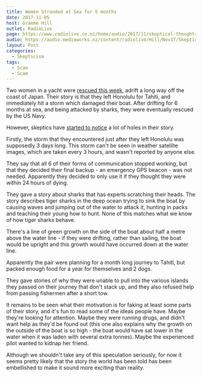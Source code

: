 ```yaml
---
title: Women Stranded at Sea for 5 months
date: 2017-11-05
host: Graeme Hill
outlet: RadioLive
page: https://www.radiolive.co.nz/home/audio/2017/11/skeptical-thoughts-with-mark-honeychurch.html
audio: https://audio.mediaworks.nz/content/radiolive/Hill/Nov17/SkepticalThoughts5_11_17.mp3
layout: Post
categories:
  - Skepticism
tags:
  - Scam
  - Scam
---
```


Two women in a yacht were [rescued this week](https://www.gizmodo.com.au/2017/11/experts-question-details-from-the-story-of-two-women-stranded-at-sea-for-5-months/), adrift a long way off the coast of Japan. Their story is that they left Honolulu for Tahiti, and immediately hit a storm which damaged their boat. After drifting for 6 months at sea, and being attacked by sharks, they were eventually rescued by the US Navy.

<!-- more -->

However, skeptics have [started to notice](https://unreasonablydangerousonionrings.com/2017/10/31/19-reasons-this-survival-story-smells-fishy/) a lot of holes in their story.

Firstly, the storm that they encountered just after they left Honolulu was supposedly 3 days long. This storm can't be seen in weather satellite images, which are taken every 3 hours, and wasn't reported by anyone else.

They say that all 6 of their forms of communication stopped working, but that they decided their final backup - an emergency GPS beacon - was not needed. Apparently they decided to only use it if they thought they were within 24 hours of dying.

They gave a story about sharks that has experts scratching their heads. The story describes tiger sharks in the deep ocean trying to sink the boat by causing waves and jumping out of the water to attack it, hunting in packs and teaching their young how to hunt. None of this matches what we know of how tiger sharks behave.

There's a line of green growth on the side of the boat about half a metre above the water line - if they were drifting, rather than sailing, the boat would be upright and this growth would have occurred down at the water line.

Apparently the pair were planning for a month long journey to Tahiti, but packed enough food for a year for themselves and 2 dogs.

They gave stories of why they were unable to pull into the various islands they passed on their journey that don't stack up, and they also refused help from passing fishermen after a short tow.

It remains to be seen what their motivation is for faking at least some parts of their story, and it's fun to read some of the ideas people have. Maybe they're looking for attention. Maybe they were running drugs, and didn't want help as they'd be found out (this one also explains why the growth on the outside of the boat is so high - the boat would have sat lower in the water when it was laden with several extra tonnes). Maybe the experienced pilot wanted to kidnap her friend.

Although we shouldn't take any of this speculation seriously, for now it seems pretty likely that the story the world has been told has been embellished to make it sound more exciting than reality.
